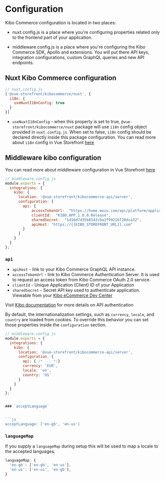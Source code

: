 # Configuration

Kibo Commerce configuration is located in two places:

- nuxt.config.js is a place where you're configuring properties related only to the frontend part of your application.

- middleware.config.js is a place where you're configuring the Kibo Commerce SDK, Apollo and extensions. You will put there API keys, integration configurations, custom GraphQL queries and new API endpoints.

## Nuxt Kibo Commerce configuration

```js
// nuxt.config.js
['@vue-storefront/kibocommerce/nuxt', {
  i18n: {
    useNuxtI18nConfig: true
  }
}]
```

- `useNuxtI18nConfig` - when this property is set to true, `@vue-storefront/kibocommerce/nuxt` package will use `i18n` config object provided in `nuxt.config.js`. When set to false, `i18n` config should be declared directly inside this package configuration. You can read more about `i18n` config in Vue Storefront [here](../advanced/internationalization.md)

## Middleware kibo configuration

You can read more about middleware configuration in Vue Storefront [here](../advanced/server-middleware.md#configuration)

```js
// middleware.config.js
module.exports = {
  integrations: {
    kibo: {
      location: '@vue-storefront/kibocommerce-api/server',
      configuration: {
        api: {
            accessTokenUrl:  "https://home.mozu.com/api/platform/applications/authtickets/oauth",
            clientId:  "KIBO.APP.1.0.0.Release",
            sharedSecret:  "1d16d7d35b8542cba2f99216f20dca32",
            apiHost: "https://{{KIBO_STOREFRONT_URL}}.com"
        }
      }
    }
  }
};
```

### `api`

- `apiHost` - link to your Kibo Commerce GraphQL API instance.
- `accessTokenUrl` - link to Kibo Commerce Authentication Server. It is used to request an access token from Kibo Commerce OAuth 2.0 service.
- `clientId` - Unique Application (Client) ID of your Application
- `sharedSecret` - Secret API key used to authenticate application. Viewable from your [Kibo eCommerce Dev Center](https://mozu.com/login)

Visit [Kibo documentation](https://apidocs.kibong-perf.com/?spec=graphql#auth) for more details on API authentication


By default, the internationalization settings, such as `currency`, `locale`, and `country` are loaded from cookies. To override this behavior you can set those properties inside the `configuration` section.

```js
// middleware.config.js
module.exports = {
  integrations: {
    kibo: {
      location: '@vue-storefront/kibocommerce-api/server',
      configuration: {
        api: { /* ... */}
        currency: 'EUR',
        locale: 'en',
        country: 'US'
      }
    }
  }
};


### `acceptLanguage`


```js
acceptLanguage: ['en-gb', 'en-us']
```

### `languageMap`

If you supply a `languageMap` during setup this will be used to map a locale to the accepted languages.

```js
languageMap: {
  'en-gb': ['en-gb', 'en-us'],
  'en-us': ['en-us', 'en-gb'],
}
```
